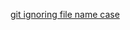 [git ignoring file name case](https://github.com/vercel/next.js/discussions/16179#discussioncomment-6666406)
